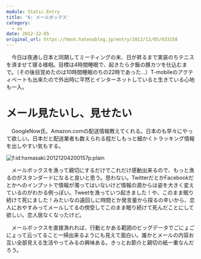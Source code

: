 ```yaml
---
module: Static.Entry
title: '6: メールボックス'
category:
  - us
date: 2012-12-05
original_url: https://hmsk.hatenablog.jp/entry/2012/12/05/033158
---
```


　今日は夜通し日本と同期してミーティングの末、日が昇るまで実装のちテニスを済ませて寝る様相。目標は4時間睡眠で、起きたら夕飯の豚カツを仕込むまで。（その後目覚めたのは10時間睡眠のちの22時であった...）T-mobileのアクティベートも出来たので外出時に平然とインターネットしていると生きている心地も一入。

# メール見たいし、見せたい
　GoogleNow氏、Amazon.comの配送情報教えてくれる。日本のも早々にやって欲しい。日本だと配送業者も数えられる程だしもっと細かくトラッキング情報を出しやすい気もする。

<p><span itemscope itemtype="http://schema.org/Photograph"><img src="https://cdn-ak.f.st-hatena.com/images/fotolife/h/hxmasaki/20121204/20121204200157.png" alt="f:id:hxmasaki:20121204200157p:plain" title="f:id:hxmasaki:20121204200157p:plain" class="hatena-fotolife" itemprop="image"></span></p>

　メールボックスを漁って親切にするだけでこれだけ感動出来るので、もっと漁るのがスタンダードになると良いと思う。思わない。TwitterだとかFacebookだとかへのインプットで情報が濁ってはいないけど情報の源からは姿を大きく変えているのがわかる例っぽい。Tweetを漁っていつ起きました！や、このまま眠り続けて死にました！みたいなの遠回しに時間とか発言量から探るの辛いから、恋人におやすみってメールしてるの傍受してこのまま眠り続けて死んだことにして欲しい。恋人居なくなったけど。

　メールボックスを直接漁れれば、行動とかある範囲のビッグデータでごにょごにょって云ってること一掃出来るようにも見えて面白い。誰かとメールの内容お互い全部見える生活やってみるの興味ある。きっとお節介と親切の紙一重なんだろう。
